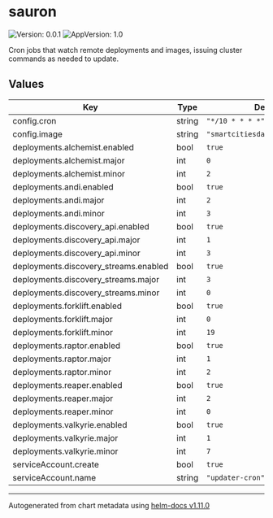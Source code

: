# sauron

![Version: 0.0.1](https://img.shields.io/badge/Version-0.0.1-informational?style=flat-square) ![AppVersion: 1.0](https://img.shields.io/badge/AppVersion-1.0-informational?style=flat-square)

Cron jobs that watch remote deployments and images, issuing cluster commands as needed to update.

## Values

| Key | Type | Default | Description |
|-----|------|---------|-------------|
| config.cron | string | `"*/10 * * * *"` |  |
| config.image | string | `"smartcitiesdata/sauron:0.0.2"` |  |
| deployments.alchemist.enabled | bool | `true` |  |
| deployments.alchemist.major | int | `0` |  |
| deployments.alchemist.minor | int | `2` |  |
| deployments.andi.enabled | bool | `true` |  |
| deployments.andi.major | int | `2` |  |
| deployments.andi.minor | int | `3` |  |
| deployments.discovery_api.enabled | bool | `true` |  |
| deployments.discovery_api.major | int | `1` |  |
| deployments.discovery_api.minor | int | `3` |  |
| deployments.discovery_streams.enabled | bool | `true` |  |
| deployments.discovery_streams.major | int | `3` |  |
| deployments.discovery_streams.minor | int | `0` |  |
| deployments.forklift.enabled | bool | `true` |  |
| deployments.forklift.major | int | `0` |  |
| deployments.forklift.minor | int | `19` |  |
| deployments.raptor.enabled | bool | `true` |  |
| deployments.raptor.major | int | `1` |  |
| deployments.raptor.minor | int | `2` |  |
| deployments.reaper.enabled | bool | `true` |  |
| deployments.reaper.major | int | `2` |  |
| deployments.reaper.minor | int | `0` |  |
| deployments.valkyrie.enabled | bool | `true` |  |
| deployments.valkyrie.major | int | `1` |  |
| deployments.valkyrie.minor | int | `7` |  |
| serviceAccount.create | bool | `true` |  |
| serviceAccount.name | string | `"updater-cron"` |  |

----------------------------------------------
Autogenerated from chart metadata using [helm-docs v1.11.0](https://github.com/norwoodj/helm-docs/releases/v1.11.0)
